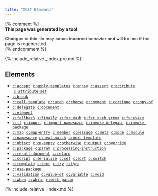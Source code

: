 ```yaml
---
title: "XCST Elements"
---
```


{% comment %}  
**This page was generated by a tool.**  

Changes to this file may cause incorrect behavior and will be lost if the page is
regenerated.  
{% endcomment %}



{% include_relative _index.pre.md %}
<div class="ref-element-list">
   <h2 id="elements">Elements</h2>
   <ul>
      <li><a href="accept.html"><code>c:accept</code></a> &nbsp;<a href="apply-templates.html"><code>c:apply-templates</code></a> &nbsp;<a href="array.html"><code>c:array</code></a> &nbsp;<a href="assert.html"><code>c:assert</code></a> &nbsp;<a href="attribute.html"><code>c:attribute</code></a> &nbsp;<a href="attribute-set.html"><code>c:attribute-set</code></a></li>
      <li><a href="break.html"><code>c:break</code></a></li>
      <li><a href="call-template.html"><code>c:call-template</code></a> &nbsp;<a href="catch.html"><code>c:catch</code></a> &nbsp;<a href="choose.html"><code>c:choose</code></a> &nbsp;<a href="comment.html"><code>c:comment</code></a> &nbsp;<a href="continue.html"><code>c:continue</code></a> &nbsp;<a href="copy-of.html"><code>c:copy-of</code></a></li>
      <li><a href="delegate.html"><code>c:delegate</code></a> &nbsp;<a href="document.html"><code>c:document</code></a></li>
      <li><a href="element.html"><code>c:element</code></a></li>
      <li><a href="fallback.html"><code>c:fallback</code></a> &nbsp;<a href="finally.html"><code>c:finally</code></a> &nbsp;<a href="for-each.html"><code>c:for-each</code></a> &nbsp;<a href="for-each-group.html"><code>c:for-each-group</code></a> &nbsp;<a href="function.html"><code>c:function</code></a></li>
      <li><a href="if.html"><code>c:if</code></a> &nbsp;<a href="import.html"><code>c:import</code></a> &nbsp;<a href="import-namespace.html"><code>c:import-namespace</code></a> &nbsp;<a href="invoke-delegate.html"><code>c:invoke-delegate</code></a> &nbsp;<a href="invoke-package.html"><code>c:invoke-package</code></a></li>
      <li><a href="map.html"><code>c:map</code></a> &nbsp;<a href="map-entry.html"><code>c:map-entry</code></a> &nbsp;<a href="member.html"><code>c:member</code></a> &nbsp;<a href="message.html"><code>c:message</code></a> &nbsp;<a href="meta.html"><code>c:meta</code></a> &nbsp;<a href="mode.html"><code>c:mode</code></a> &nbsp;<a href="module.html"><code>c:module</code></a></li>
      <li><a href="namespace.html"><code>c:namespace</code></a> &nbsp;<a href="next-match.html"><code>c:next-match</code></a> &nbsp;<a href="next-template.html"><code>c:next-template</code></a></li>
      <li><a href="object.html"><code>c:object</code></a> &nbsp;<a href="on-empty.html"><code>c:on-empty</code></a> &nbsp;<a href="otherwise.html"><code>c:otherwise</code></a> &nbsp;<a href="output.html"><code>c:output</code></a> &nbsp;<a href="override.html"><code>c:override</code></a></li>
      <li><a href="package.html"><code>c:package</code></a> &nbsp;<a href="param.html"><code>c:param</code></a> &nbsp;<a href="processing-instruction.html"><code>c:processing-instruction</code></a></li>
      <li><a href="result-document.html"><code>c:result-document</code></a> &nbsp;<a href="return.html"><code>c:return</code></a></li>
      <li><a href="script.html"><code>c:script</code></a> &nbsp;<a href="serialize.html"><code>c:serialize</code></a> &nbsp;<a href="set.html"><code>c:set</code></a> &nbsp;<a href="sort.html"><code>c:sort</code></a> &nbsp;<a href="switch.html"><code>c:switch</code></a></li>
      <li><a href="template.html"><code>c:template</code></a> &nbsp;<a href="text.html"><code>c:text</code></a> &nbsp;<a href="try.html"><code>c:try</code></a> &nbsp;<a href="type.html"><code>c:type</code></a></li>
      <li><a href="use-package.html"><code>c:use-package</code></a></li>
      <li><a href="validation.html"><code>c:validation</code></a> &nbsp;<a href="value-of.html"><code>c:value-of</code></a> &nbsp;<a href="variable.html"><code>c:variable</code></a> &nbsp;<a href="void.html"><code>c:void</code></a></li>
      <li><a href="when.html"><code>c:when</code></a> &nbsp;<a href="while.html"><code>c:while</code></a> &nbsp;<a href="with-param.html"><code>c:with-param</code></a></li>
   </ul>
</div>

{% include_relative _index.md %}
